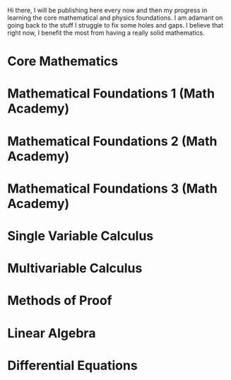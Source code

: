 Hi there, I will be publishing here every now and then my progress in learning the core mathematical and physics foundations. I am adamant on going back to the stuff I struggle to fix some holes and gaps. I believe that right now, I benefit the most from having a really solid mathematics. 

**Core Mathematics**
======

Mathematical Foundations 1 (Math Academy)
======

Mathematical Foundations 2 (Math Academy)
======

Mathematical Foundations 3 (Math Academy)
======

Single Variable Calculus
======

Multivariable Calculus
======



Methods of Proof
======


Linear Algebra
======


Differential Equations
======
